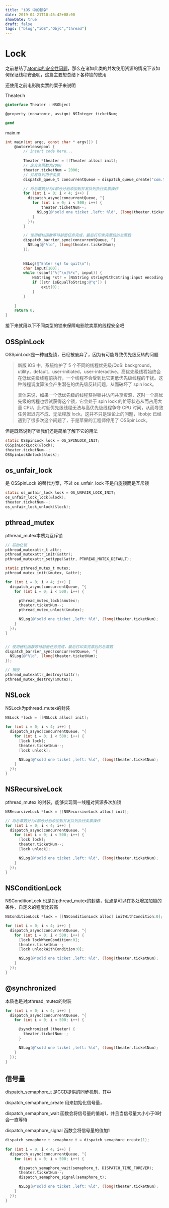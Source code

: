 ```yaml
---
title: "iOS 中的锁🔒"
date: 2019-04-21T10:46:42+08:00
showDate: true
draft: false
tags: ["blog","iOS","ObjC","thread"]
---
```


# Lock

之前总结了[atomic的安全性问题](https://github.com/FelixScat/Pub/blob/master/posts/atomic.md)，那么在诸如此类的并发使用资源的情况下该如何保证线程安全呢，这篇主要想总结下各种锁的使用

还使用之前电影院卖票的栗子来说明

Theater.h

```objectivec
@interface Theater : NSObject

@property (nonatomic, assign) NSInteger ticketNum;

@end
```

main.m

```objectivec
int main(int argc, const char * argv[]) {
    @autoreleasepool {
        // insert code here...
        
        Theater *theater = [[Theater alloc] init];
        // 定义总票数为2000
        theater.ticketNum = 2000;
        // 并发队列用于卖票
        dispatch_queue_t concurrentQueue = dispatch_queue_create("com.test.example0", DISPATCH_QUEUE_CONCURRENT);

        // 将总票数分为4部分分别添加到并发队列执行卖票操作
        for (int i = 0; i < 4; i++) {
          dispatch_async(concurrentQueue, ^{
            for (int i = 0; i < 500; i++) {
            	theater.ticketNum--;
              NSLog(@"sold one ticket ,left: %ld", (long)theater.ticketNum);
            }
          });
        }

        // 使用栅栏函数等待前面任务完成，最后打印卖完票后的总票数
        dispatch_barrier_sync(concurrentQueue, ^{
          NSLog(@"%ld", (long)theater.ticketNum);
        });
        
        
        NSLog(@"Enter (q) to quit\n");
        char input[100];
        while (scanf("%[^\n]%*c", input)) {
            NSString *str = [NSString stringWithCString:input encoding:NSUTF8StringEncoding];
            if ([str isEqualToString:@"q"]) {
                exit(0);
            }
        }
        
    }
    return 0;
}
```

接下来就用以下不同类型的锁来保障电影院卖票的线程安全吧

## OSSpinLock

OSSpinLock是一种自旋锁，已经被废弃了，因为有可能导致优先级反转的问题

> 新版 iOS 中，系统维护了 5 个不同的线程优先级/QoS: background，utility，default，user-initiated，user-interactive。高优先级线程始终会在低优先级线程前执行，一个线程不会受到比它更低优先级线程的干扰。这种线程调度算法会产生潜在的优先级反转问题，从而破坏了 spin lock。
>
> 具体来说，如果一个低优先级的线程获得锁并访问共享资源，这时一个高优先级的线程也尝试获得这个锁，它会处于 spin lock 的忙等状态从而占用大量 CPU。此时低优先级线程无法与高优先级线程争夺 CPU 时间，从而导致任务迟迟完不成、无法释放 lock。这并不只是理论上的问题，libobjc 已经遇到了很多次这个问题了，于是苹果的工程师停用了 OSSpinLock。

但是既然说到了锁我们还是简单了解下它的用法

```objectivec
static OSSpinLock lock = OS_SPINLOCK_INIT;
OSSpinLockLock(&lock);
theater.ticketNum--;
OSSpinLockUnlock(&lock);
```

## os_unfair_lock

是 OSSpinLock 的替代方案，不过 os_unfair_lock 不是自旋锁而是互斥锁

```objectivec
static os_unfair_lock lock = OS_UNFAIR_LOCK_INIT;
os_unfair_lock_lock(&lock);
theater.ticketNum--;
os_unfair_lock_unlock(&lock);
```

## pthread_mutex

pthread_mutex本质为互斥锁

```objectivec
// 初始化锁
pthread_mutexattr_t attr;
pthread_mutexattr_init(&attr);
pthread_mutexattr_settype(&attr, PTHREAD_MUTEX_DEFAULT);

static pthread_mutex_t mutex;
pthread_mutex_init(&mutex, &attr);

for (int i = 0; i < 4; i++) {
  dispatch_async(concurrentQueue, ^{
    for (int i = 0; i < 500; i++) {

      pthread_mutex_lock(&mutex);
      theater.ticketNum--;
      pthread_mutex_unlock(&mutex);

      NSLog(@"sold one ticket ,left: %ld", (long)theater.ticketNum);
    }
  });
}


// 使用栅栏函数等待前面任务完成，最后打印卖完票后的总票数
dispatch_barrier_sync(concurrentQueue, ^{
  NSLog(@"%ld", (long)theater.ticketNum);
});

// 销毁
pthread_mutexattr_destroy(&attr);
pthread_mutex_destroy(&mutex);
```

## NSLock

NSLock为pthread_mutex的封装

```objectivec
NSLock *lock = [[NSLock alloc] init];
        
for (int i = 0; i < 4; i++) {
  dispatch_async(concurrentQueue, ^{
    for (int i = 0; i < 500; i++) {
      [lock lock];
      theater.ticketNum--;
      [lock unlock];

      NSLog(@"sold one ticket ,left: %ld", (long)theater.ticketNum);
    }
  });
}
```

## NSRecursiveLock

pthread_mutex 的封装，能够实现同一线程对资源多次加锁

```objectivec
NSRecursiveLock *lock = [[NSRecursiveLock alloc] init];

// 将总票数分为4部分分别添加到并发队列执行卖票操作
for (int i = 0; i < 4; i++) {
  dispatch_async(concurrentQueue, ^{
    for (int i = 0; i < 500; i++) {
      [lock lock];
      theater.ticketNum--;
      [lock unlock];

      NSLog(@"sold one ticket ,left: %ld", (long)theater.ticketNum);
    }
  });
}
```

## NSConditionLock

NSConditionLock 也是对pthread_mutex的封装，优点是可以在多处增加加锁的条件，自定义的程度比较高

```objectivec
NSConditionLock *lock = [[NSConditionLock alloc] initWithCondition:0];

for (int i = 0; i < 4; i++) {
  dispatch_async(concurrentQueue, ^{
    for (int i = 0; i < 500; i++) {
      [lock lockWhenCondition:0];
      theater.ticketNum--;
      [lock unlockWithCondition:0];

      NSLog(@"sold one ticket ,left: %ld", (long)theater.ticketNum);
    }
  });
}
```

## @synchronized

本质也是对pthread_mutex的封装

```objectivec
for (int i = 0; i < 4; i++) {
  dispatch_async(concurrentQueue, ^{
    for (int i = 0; i < 500; i++) {

      @synchronized (theater) {
        theater.ticketNum--;
      }

      NSLog(@"sold one ticket ,left: %ld", (long)theater.ticketNum);
    }
  });
}
```

## 信号量

dispatch_semaphore_t 是GCD提供的同步机制，其中

dispatch_semaphore_create 用来初始化信号量，

dispatch_semaphore_wait 函数会将信号量的值减1，并且当信号量大小小于0时会一直等待

dispatch_semaphore_signal 函数会将信号量的值加1

```objectivec
dispatch_semaphore_t semaphore_t = dispatch_semaphore_create(1);
        
for (int i = 0; i < 4; i++) {
  dispatch_async(concurrentQueue, ^{
    for (int i = 0; i < 500; i++) {

      dispatch_semaphore_wait(semaphore_t, DISPATCH_TIME_FOREVER);
      theater.ticketNum--;
      dispatch_semaphore_signal(semaphore_t);

      NSLog(@"sold one ticket ,left: %ld", (long)theater.ticketNum);
    }
  });
}
```

